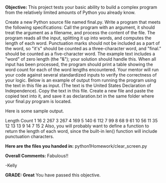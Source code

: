 ﻿**Objective:**
This project tests your basic ability to build a complex program from the relatively limited amounts of Python you already know.

Create a new Python source file named final.py.
Write a program that meets the following specifications:
Call the program with an argument, it should treat the argument as a filename, and process the content of the file.
The program reads all the input, splitting it up into words, and computes the length of each word. Punctuation marks should not be included as a part of the word, so "it's" should be counted as a three-character word, and "final." should be counted as a five-character word.
The example text includes a "word" of zero length (the "&"); your solution should handle this.
When all input has been processed, the program should print a table showing the word count for each of the word lengths encountered. Your mentor will run your code against several standardized inputs to verify the correctness of your logic.
Below is an example of output from running the program using the text in this file as input. (The text is the United States Declaration of Independence). Copy the text in this file. Create a new file and paste the copied text into it, and save it as declaration.txt in the same folder where your final.py program is located.

Here is some sample output.

 Length Count
 1 16
 2 267
 3 267
 4 169
 5 140
 6 112
 7 99
 8 68
 9 61
 10 56
 11 35
 12 13
 13 9
 14 7
 15 2
Also, you will probably want to define a function to return the length of each word, since the built-in len() function will include punctuation characters.

**Here are the files you handed in:**
python1Homework/clear_screen.py

**Overall Comments:**
 Fabulous!!

-Kelly

**GRADE: Great**
 You have passed this objective.
